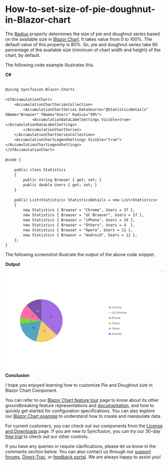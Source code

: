 # How-to-set-size-of-pie-doughnut-in-Blazor-chart

The [Radius](https://help.syncfusion.com/cr/blazor/Syncfusion.Blazor.Charts.AccumulationChartSeries.html#Syncfusion_Blazor_Charts_AccumulationChartSeries_Radius) property determines the size of pie and doughnut series based on the available size in [Blazor Chart](https://www.syncfusion.com/blazor-components/blazor-charts). It takes value from 0 to 100%. The default value of this property is 80%. So, pie and doughnut series take 80 percentage of the available size (minimum of chart width and height) of the chart, by default. 

The following code example illustrates this.

**C#**

```cshtml

@using Syncfusion.Blazor.Charts

<SfAccumulationChart>
    <AccumulationChartSeriesCollection>
        <AccumulationChartSeries DataSource="@StatisticsDetails" XName="Browser" YName="Users" Radius="50%">
            <AccumulationDataLabelSettings Visible=true></AccumulationDataLabelSettings>
        </AccumulationChartSeries>
    </AccumulationChartSeriesCollection>
    <AccumulationChartLegendSettings Visible="true"></AccumulationChartLegendSettings>
</SfAccumulationChart>

@code {

    public class Statistics
    {
        public string Browser { get; set; }
        public double Users { get; set; }
    }

    public List<Statistics> StatisticsDetails = new List<Statistics>
    {
        new Statistics { Browser = "Chrome", Users = 37 },
        new Statistics { Browser = "UC Browser", Users = 17 },
        new Statistics { Browser = "iPhone", Users = 19 },
        new Statistics { Browser = "Others", Users = 4  },
        new Statistics { Browser = "Opera", Users = 11 },
        new Statistics { Browser = "Android", Users = 12 },
    };
}

```

The following screenshot illustrate the output of the above code snippet.

**Output**

![](/pie-and-doughnut-size-customization.png)

**Conclusion**

I hope you enjoyed learning how to customize Pie and Doughnut size in Blazor Chart Component.

You can refer to our [Blazor Chart feature tour](https://www.syncfusion.com/blazor-components/blazor-charts) page to know about its other groundbreaking feature representations and [documentation](https://blazor.syncfusion.com/documentation/chart/getting-started), and how to quickly get started for configuration specifications. You can also explore our [Blazor Chart example](https://blazor.syncfusion.com/demos/chart/line?theme=bootstrap5) to understand how to create and manipulate data.

For current customers, you can check out our components from the [License and Downloads](https://www.syncfusion.com/sales/teamlicense) page. If you are new to Syncfusion, you can try our 30-day [free trial](https://www.syncfusion.com/downloads/blazor) to check out our other controls.

If you have any queries or require clarifications, please let us know in the comments section below. You can also contact us through our [support forums](https://www.syncfusion.com/forums), [Direct-Trac](https://support.syncfusion.com/create), or [feedback portal](https://www.syncfusion.com/feedback/blazor-components?control=charts). We are always happy to assist you!



 

